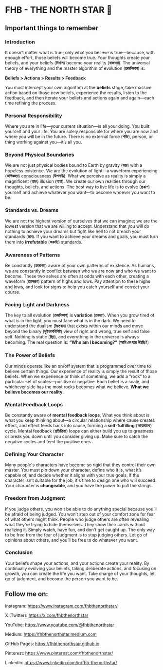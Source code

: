 # FHB - THE NORTH STAR 💫
## Important things to remember

### Introduction
It doesn’t matter what is true; only what you believe is true—because, with enough effort, those beliefs will become true. Your thoughts create your beliefs, and your beliefs (**বিশ্বাস**) become your reality (**বাস্তবতা**). The universal theory of everything and the master algorithm of evolution (**ক্রমবিকাশ**) is:

**Beliefs > Actions > Results > Feedback**

You must intercept your own algorithm at the **beliefs** stage, take massive action based on those new beliefs, experience the results, listen to the feedback, and then iterate your beliefs and actions again and again—each time refining the process.

### Personal Responsibility
Where you are in life—your current situation—is all your doing. You built yourself and your life. You are solely responsible for where you are now and where you will be in the future. There is no external force (**শক্তি**), person, or thing working against you—it’s all you.

### Beyond Physical Boundaries
We are not just physical bodies bound to Earth by gravity (**ভার**) with a hopeless existence. We are the evolution of light—a waveform experiencing (**অভিজ্ঞতা**) consciousness (**উপলব্ধি**). What we perceive as reality is simply a magnificent (**মহৎ**) illusion (**মায়া**). We create our own realities through our thoughts, beliefs, and actions. The best way to live life is to evolve (**প্রকাশ**) yourself and achieve whatever you want—to become whoever you want to be.

### Standards vs. Dreams
We are not the highest version of ourselves that we can imagine; we are the lowest version that we are willing to accept. Understand that you will do nothing to achieve your dreams but fight like hell to not breach your standards (**মান**). If you want to achieve your dreams and goals, you must turn them into **irrefutable** (**অকাট্য**) standards.

### Awareness of Patterns
Be constantly (**ক্রমাগত**) aware of your own patterns of existence. As humans, we are constantly in conflict between who we are now and who we want to become. These two selves are often at odds with each other, creating a waveform (**তরঙ্গরূপ**) pattern of highs and lows. Pay attention to these highs and lows, and look for signs to help you catch yourself and correct your course.

### Facing Light and Darkness
The key to all evolution (**ক্রমবিকাশ**) is **variation** (**প্রকরণ**). When you grow tired of what is in the light, you must face what is in the dark. We need to understand the dualism (**দ্বৈতবাদ**) that exists within our minds and move beyond the binary (**দুইভাগবিশিষ্ট**) view of right and wrong, true self and false self. Nothing is static (**স্থির**), and everything in the universe is always becoming. The real question is: **“Who am I becoming?”** (**আমি কে হয়ে উঠছি?**)

### The Power of Beliefs
Our minds operate like an on/off system that is programmed over time to believe certain things. Our experience of reality is simply the result of those beliefs. When we experience or think of something, we add a “rock” to a particular set of scales—positive or negative. Each belief is a scale, and whichever side has the most rocks becomes what we believe. **What we believe becomes our reality**.

### Mental Feedback Loops
Be constantly aware of **mental feedback loops**. What you think about is what you keep thinking about—a circular relationship where cause creates effect, and effect feeds back into cause, forming a **self-fulfilling** (**আত্মবাচক**) cycle. Mental feedback (**প্রতিক্রিয়া**) loops can either build you up to greatness or break you down until you consider giving up. Make sure to catch the negative cycles and feed the positive ones.

### Defining Your Character
Many people's characters have become so rigid that they control their own master. You must pin down your character, define who it is, what it’s capable of, and decide whether it aligns with your true goals. If the character isn’t suitable for the job, it's time to design one who will succeed. Your character is **changeable**, and you have the power to pull the strings.

### Freedom from Judgment
If you judge others, you won't be able to do anything special because you’ll be afraid of being judged. You won’t step out of your comfort zone for fear of what others might think. People who judge others are often revealing what they’re trying to hide themselves. They show their cards without realizing it. Simply watch, have fun, and don't get caught up. The only way to be free from the fear of judgment is to stop judging others. Let go of opinions about others, and you’ll be free to do whatever you want.

### Conclusion
Your beliefs shape your actions, and your actions create your reality. By continually evolving your beliefs, taking deliberate actions, and focusing on growth, you can create the life you want. Take charge of your thoughts, let go of judgment, and become the person you want to be.


## Follow me on:

Instagram: https://www.instagram.com/fhbthenorthstar/

X (Twitter): https://x.com/fhbthenorthstar

YouTube: https://www.youtube.com/@fhbthenorthstar

Medium: https://fhbthenorthstar.medium.com

GitHub Pages: https://fhbthenorthstar.github.io

Pinterest: https://www.pinterest.com/fhbthenorthstar/

LinkedIn: https://www.linkedin.com/in/fhb-thenorthstar/

